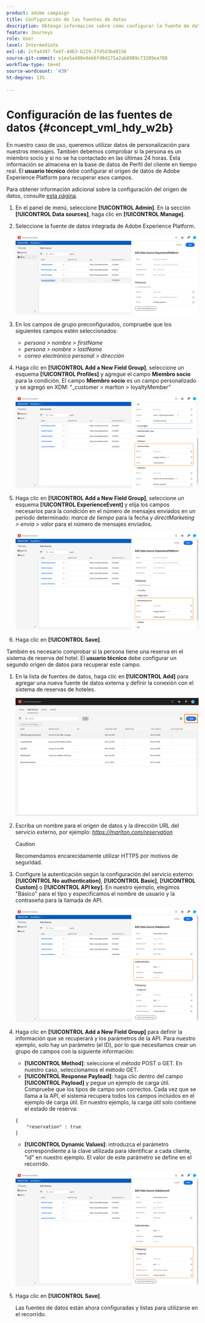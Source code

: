 ```yaml
---
product: adobe campaign
title: Configuración de las fuentes de datos
description: Obtenga información sobre cómo configurar la fuente de datos para el caso de uso avanzado de recorrido
feature: Journeys
role: User
level: Intermediate
exl-id: 2cfa4397-fe8f-44b3-b219-2fd5d3bdd156
source-git-commit: e1ee5a488e9eb6fd8d175a2ab8989c73289ea708
workflow-type: tm+mt
source-wordcount: '439'
ht-degree: 13%

---
```


# Configuración de las fuentes de datos {#concept_vml_hdy_w2b}

En nuestro caso de uso, queremos utilizar datos de personalización para nuestros mensajes. También debemos comprobar si la persona es un miembro socio y si no se ha contactado en las últimas 24 horas. Esta información se almacena en la base de datos de Perfil del cliente en tiempo real. El **usuario técnico** debe configurar el origen de datos de Adobe Experience Platform para recuperar esos campos.

Para obtener información adicional sobre la configuración del origen de datos, consulte [esta página](../datasource/about-data-sources.md).

1. En el panel de menú, seleccione **[!UICONTROL Admin]**. En la sección **[!UICONTROL Data sources]**, haga clic en **[!UICONTROL Manage]**.
1. Seleccione la fuente de datos integrada de Adobe Experience Platform.

   ![](../assets/journey23.png)

1. En los campos de grupo preconfigurados, compruebe que los siguientes campos estén seleccionados:

   * _persona > nombre > firstName_
   * _persona > nombre > lastName_
   * _correo electrónico personal > dirección_

1. Haga clic en **[!UICONTROL Add a New Field Group]**, seleccione un esquema **[!UICONTROL Profiles]** y agregue el campo **Miembro socio** para la condición. El campo **Miembro socio** es un campo personalizado y se agregó en XDM: &quot;_customer > marlton > loyaltyMember&quot;

   ![](../assets/journeyuc2_6.png)

1. Haga clic en **[!UICONTROL Add a New Field Group]**, seleccione un esquema **[!UICONTROL ExperienceEvent]** y elija los campos necesarios para la condición en el número de mensajes enviados en un período determinado: _marca de tiempo_ para la fecha y _directMarketing > envía > valor_ para el número de mensajes enviados.

   ![](../assets/journeyuc2_7.png)

1. Haga clic en **[!UICONTROL Save]**.

También es necesario comprobar si la persona tiene una reserva en el sistema de reserva del hotel. El **usuario técnico** debe configurar un segundo origen de datos para recuperar este campo.

1. En la lista de fuentes de datos, haga clic en **[!UICONTROL Add]** para agregar una nueva fuente de datos externa y definir la conexión con el sistema de reservas de hoteles.

   ![](../assets/journeyuc2_9.png)

1. Escriba un nombre para el origen de datos y la dirección URL del servicio externo, por ejemplo: _https://marlton.com/reservation_

   >[!CAUTION]
   >
   >Recomendamos encarecidamente utilizar HTTPS por motivos de seguridad.

1. Configure la autenticación según la configuración del servicio externo: **[!UICONTROL No authentication]**, **[!UICONTROL Basic]**, **[!UICONTROL Custom]** o **[!UICONTROL API key]**. En nuestro ejemplo, elegimos &quot;Básico&quot; para el tipo y especificamos el nombre de usuario y la contraseña para la llamada de API.

   ![](../assets/journeyuc2_10.png)

1. Haga clic en **[!UICONTROL Add a New Field Group]** para definir la información que se recuperará y los parámetros de la API. Para nuestro ejemplo, solo hay un parámetro (el ID), por lo que necesitamos crear un grupo de campos con la siguiente información:

   * **[!UICONTROL Method]**: seleccione el método POST o GET. En nuestro caso, seleccionamos el método GET.
   * **[!UICONTROL Response Payload]**: haga clic dentro del campo **[!UICONTROL Payload]** y pegue un ejemplo de carga útil. Compruebe que los tipos de campo son correctos. Cada vez que se llama a la API, el sistema recupera todos los campos incluidos en el ejemplo de carga útil. En nuestro ejemplo, la carga útil solo contiene el estado de reserva:

   ```
   {
       "reservation" : true
   }
   ```

   * **[!UICONTROL Dynamic Values]**: introduzca el parámetro correspondiente a la clave utilizada para identificar a cada cliente, &quot;id&quot; en nuestro ejemplo. El valor de este parámetro se define en el recorrido.

   ![](../assets/journeyuc2_11.png)

1. Haga clic en **[!UICONTROL Save]**.

   Las fuentes de datos están ahora configuradas y listas para utilizarse en el recorrido.
